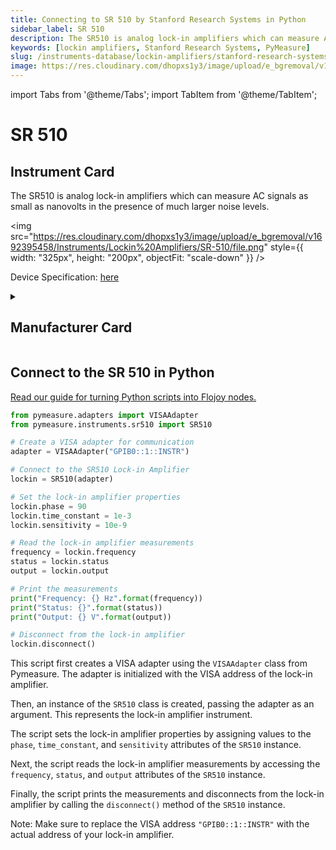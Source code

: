 ```yaml
---
title: Connecting to SR 510 by Stanford Research Systems in Python
sidebar_label: SR 510
description: The SR510 is analog lock-in amplifiers which can measure AC signals as small as nanovolts in the presence of much larger noise levels.
keywords: [lockin amplifiers, Stanford Research Systems, PyMeasure]
slug: /instruments-database/lockin-amplifiers/stanford-research-systems/sr-510
image: https://res.cloudinary.com/dhopxs1y3/image/upload/e_bgremoval/v1692395458/Instruments/Lockin%20Amplifiers/SR-510/file.png
---
```


import Tabs from '@theme/Tabs';
import TabItem from '@theme/TabItem';

# SR 510

## Instrument Card

<div className="flex">

<div>

The SR510 is analog lock-in amplifiers which can measure AC signals as small as nanovolts in the presence of much larger noise levels.

</div>

<img src="https://res.cloudinary.com/dhopxs1y3/image/upload/e_bgremoval/v1692395458/Instruments/Lockin%20Amplifiers/SR-510/file.png" style={{ width: "325px", height: "200px", objectFit: "scale-down" }} />

</div>

<div className="flex text-center">

<p>Device Specification: <a target="\_blank" href="https://www.thinksrs.com/downloads/pdfs/catalog/SR510530c.pdf">here</a></p>

</div>

<details style={{ marginTop: "15px"}}>
<summary><h2>Manufacturer Card</h2></summary>

<img src="https://res.cloudinary.com/dhopxs1y3/image/upload/v1692806206/Instruments/Vendor%20Logos/Stanford_Research.png" style={{ width: "100%", height: "170px",objectFit: "scale-down" }} />

Stanford Research Systems is a maker of general test and measurement instruments. The company was founded in 1980, is privately held, and is not affiliated with Stanford University. Stanford Research Systems manufactures all of their products at their Sunnyvale, California facility.

<ul>
  <li>Headquarters: Sunnyvale, California</li>
  <li>Yearly Revenue (millions, USD): 24.9</li>
  <li>Vendor Website: <a href="https://www.thinksrs.com/index.html">here</a></li>
</ul>
</details>

## Connect to the SR 510 in Python

[Read our guide for turning Python scripts into Flojoy nodes.](https://docs.flojoy.ai/custom-nodes/creating-custom-node/)
<Tabs>
<TabItem value="PyMeasure" label="PyMeasure">


```python
from pymeasure.adapters import VISAAdapter
from pymeasure.instruments.sr510 import SR510

# Create a VISA adapter for communication
adapter = VISAAdapter("GPIB0::1::INSTR")

# Connect to the SR510 Lock-in Amplifier
lockin = SR510(adapter)

# Set the lock-in amplifier properties
lockin.phase = 90
lockin.time_constant = 1e-3
lockin.sensitivity = 10e-9

# Read the lock-in amplifier measurements
frequency = lockin.frequency
status = lockin.status
output = lockin.output

# Print the measurements
print("Frequency: {} Hz".format(frequency))
print("Status: {}".format(status))
print("Output: {} V".format(output))

# Disconnect from the lock-in amplifier
lockin.disconnect()
```

This script first creates a VISA adapter using the `VISAAdapter` class from Pymeasure. The adapter is initialized with the VISA address of the lock-in amplifier.

Then, an instance of the `SR510` class is created, passing the adapter as an argument. This represents the lock-in amplifier instrument.

The script sets the lock-in amplifier properties by assigning values to the `phase`, `time_constant`, and `sensitivity` attributes of the `SR510` instance.

Next, the script reads the lock-in amplifier measurements by accessing the `frequency`, `status`, and `output` attributes of the `SR510` instance.

Finally, the script prints the measurements and disconnects from the lock-in amplifier by calling the `disconnect()` method of the `SR510` instance.

Note: Make sure to replace the VISA address `"GPIB0::1::INSTR"` with the actual address of your lock-in amplifier.

</TabItem>
</Tabs>
